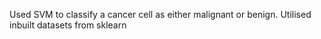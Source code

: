 Used SVM to classify a cancer cell as either malignant or benign. Utilised inbuilt datasets from sklearn
